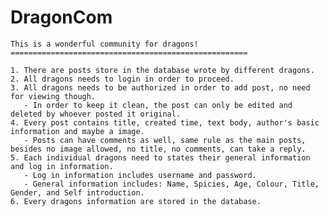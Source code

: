 # DragonCom
    This is a wonderful community for dragons!
    =====================================================
    
    1. There are posts store in the database wrote by different dragons.
    2. All dragons needs to login in order to proceed.
    3. All dragons needs to be authorized in order to add post, no need for viewing though.
       - In order to keep it clean, the post can only be edited and deleted by whoever posted it original.
    4. Every post contains title, created time, text body, author's basic information and maybe a image.
       - Posts can have comments as well, same rule as the main posts, besides no image allowed, no title, no comments, can take a reply.
    5. Each individual dragons need to states their general information and log in information.
       - Log in information includes username and password.
       - General information includes: Name, Spicies, Age, Colour, Title, Gender, and Self introduction.
    6. Every dragons information are stored in the database.